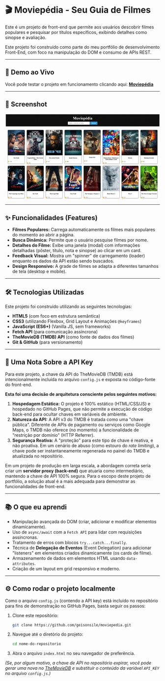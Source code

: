# 🎬 Moviepédia - Seu Guia de Filmes

Este é um projeto de front-end que permite aos usuários descobrir filmes populares e pesquisar por títulos específicos, exibindo detalhes como sinopse e avaliação.

Este projeto foi construído como parte do meu portfólio de desenvolvimento Front-End, com foco na manipulação do DOM e consumo de APIs REST.

---

## 🚀 Demo ao Vivo

Você pode testar o projeto em funcionamento clicando aqui:
**[Moviepédia](https://geisonsile.github.io/moviepedia/)**

---

## 📸 Screenshot

![MoviePedia em ação](screenshot_home.gif)

---

## ✨ Funcionalidades (Features)

* **Filmes Populares:** Carrega automaticamente os filmes mais populares do momento ao abrir a página.
* **Busca Dinâmica:** Permite que o usuário pesquise filmes por nome.
* **Detalhes do Filme:** Exibe uma janela (modal) com informações detalhadas (pôster, título, nota e sinopse) ao clicar em um card.
* **Feedback Visual:** Mostra um "spinner" de carregamento (loader) enquanto os dados da API estão sendo buscados.
* **Design Responsivo:** A grade de filmes se adapta a diferentes tamanhos de tela (desktop e mobile).

---

## 🛠️ Tecnologias Utilizadas

Este projeto foi construído utilizando as seguintes tecnologias:

* **HTML5** (com foco em estrutura semântica)
* **CSS3** (utilizando Flexbox, Grid Layout e Animações `@keyframes`)
* **JavaScript (ES6+)** (Vanilla JS, sem frameworks)
* **Fetch API** (para comunicação assíncrona)
* **TheMovieDB (TMDB) API** (como fonte de dados dos filmes)
* **Git & GitHub** (para versionamento)

---

## 🔑 Uma Nota Sobre a API Key

Para este projeto, a chave da API do TheMovieDB (TMDB) está intencionalmente incluída no arquivo `config.js` e exposta no código-fonte do front-end.

**Esta foi uma decisão de arquitetura consciente pelos seguintes motivos:**

1.  **Hospedagem Estática:** O projeto é 100% estático (HTML/CSS/JS) e hospedado no GitHub Pages, que não permite a execução de código back-end para ocultar chaves em variáveis de ambiente.
2.  **Natureza da API:** A API v3 do TMDB é tratada como uma "chave pública". Diferente de APIs de pagamento ou serviços como Google Maps, o TMDB não oferece (no momento) a funcionalidade de "restrição por domínio" (HTTP Referrer).
3.  **Segurança Reativa:** A "proteção" para este tipo de chave é reativa, e não proativa. Em um cenário de abuso (como estouro do *rate limiting*), a chave pode ser instantaneamente regenerada no painel do TMDB e atualizada no repositório.

Em um projeto de produção em larga escala, a abordagem correta seria criar um **servidor proxy (back-end)** que atuaria como intermediário, mantendo a chave de API 100% segura. Para o escopo deste projeto de portfólio, a solução atual é a mais adequada para demonstrar as funcionalidades de front-end.

---

## 📚 O que eu aprendi

* Manipulação avançada do DOM (criar, adicionar e modificar elementos dinamicamente).
* Uso de `async/await` com a `Fetch API` para lidar com requisições assíncronas.
* Tratamento de erros com blocos `try...catch...finally`.
* Técnica de **Delegação de Eventos** (Event Delegation) para adicionar "listeners" em elementos criados dinamicamente (os cards de filme).
* Armazenamento de dados em elementos HTML usando `data-attributes`.
* Criação de um layout em grid responsivo e moderno.

---

## ⚙️ Como rodar o projeto localmente

Como o arquivo `config.js` (contendo a API key) está incluído no repositório para fins de demonstração no GitHub Pages, basta seguir os passos:

1.  Clone este repositório:
    ```bash
    git clone https://github.com/geisonsile/moviepedia.git
    ```
2.  Navegue até o diretório do projeto:
    ```bash
    cd nome-do-repositorio
    ```
3.  Abra o arquivo `index.html` no seu navegador de preferência.

*(Se, por algum motivo, a chave de API no repositório expirar, você pode gerar uma nova no [TheMovieDB](https://www.themoviedb.org/) e substituir o conteúdo da variável `API_KEY` no arquivo `config.js`.)*

